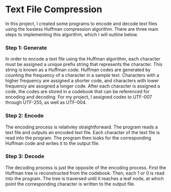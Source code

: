 # Text File Compression
In this project, I created some programs to encode and decode text files using the lossless Huffman compression algorithm. There are three main steps to implementing this algorithm, which I will outline below. 

<h3>Step 1: Generate</h3>
In order to encode a text file using the Huffman algorithm, each character must be assigned a unique prefix string that represents the character. This string is known as a Huffman code. Huffman codes are generated by counting the frequency of a character in a sample text. Characters with a higher frequency are assigned a shorter code, and characters with lower frequency are assigned a longer code. After each character is assigned a code, the codes are stored in a codebook that can be referenced for encoding and decoding. For my project, I assigned codes to UTF-007 through UTF-255, as well as UTF-004. 

<h3>Step 2: Encode</h3>
The encoding process is relativley straightforward. The program reads a text file and outputs an encoded text file. Each character of the text file is read into the program. The program then looks for the corresponding Huffman code and writes it to the output file. 

<h3>Step 3: Decode</h3>
The decoding process is just the opposite of the encoding process. First the Huffman tree is reconstructed from the codebook. Then, each 1 or 0 is read into the program. The tree is traversed until it reaches a leaf node, at which point the corresponding character is written to the output file. 

